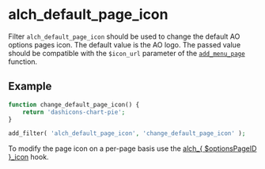 # alch\_default\_page\_icon

Filter `alch_default_page_icon` should be used to change the default AO options pages icon. The default value is the AO logo. The passed value should be compatible with the `$icon_url` parameter of the [`add_menu_page`](https://developer.wordpress.org/reference/functions/add_menu_page/) function.

## Example

```php
function change_default_page_icon() {
    return 'dashicons-chart-pie';
}

add_filter( 'alch_default_page_icon', 'change_default_page_icon' );
```

To modify the page icon on a per-page basis use the [alch_{ $optionsPageID }_icon](../filters/alch_%7B$optionsPageID%7D_icon.md) hook.